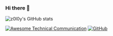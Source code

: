 ### Hi there 👋

<!--
**z0l0y/z0l0y** is a ✨ _special_ ✨ repository because its `README.md` (this file) appears on your GitHub profile.

Here are some ideas to get you started:

- 🔭 I’m currently working on ...
- 🌱 I’m currently learning ...
- 👯 I’m looking to collaborate on ...
- 🤔 I’m looking for help with ...
- 💬 Ask me about ...
- 📫 How to reach me: ...
- 😄 Pronouns: ...
- ⚡ Fun fact: ...
-->
![z0l0y's GitHub stats](https://github-readme-stats.vercel.app/api?username=z0l0y&show_icons=true&theme=tokyonight)

 [![Awesome Technical Communication](https://github-readme-stats.vercel.app/api/pin?username=z0l0y&repo=awesome-technical-communication&theme=radical)](https://github.com/lilin90/awesome-technical-communication)
 [![GitHub](https://img.shields.io/badge/GitHub-grey?logo=github)](https://github.com/z0l0y)
